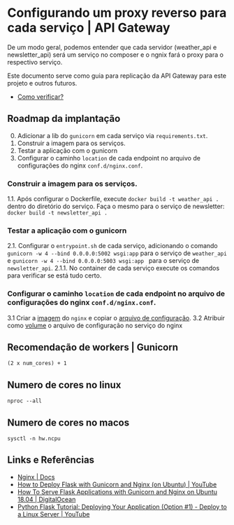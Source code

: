 # Configurando um proxy reverso para cada serviço | API Gateway

De um modo geral, podemos entender que cada servidor (weather_api e newsletter_api) será um serviço no composer e o ngnix fará o proxy para o respectivo serviço. 

Este documento serve como guia para replicação da API Gateway para este projeto e outros futuros.

- [Como verificar?](implementacao.md)

## Roadmap da implantação

0. Adicionar a lib do `gunicorn` em cada serviço via `requirements.txt`.
1. Construir a imagem para os serviços.
2. Testar a aplicação com o gunicorn
3. Configurar o caminho `location` de cada endpoint no arquivo de configurações do nginx `conf.d/nginx.conf`.

### Construir a imagem para os serviços.

1.1. Após configurar o Dockerfile, execute `docker build -t weather_api .` dentro do diretório do serviço. Faça o mesmo para o serviço de newsletter: `docker build -t newsletter_api .`
<!-- 1.2. TODO: Subir para o docker hub. -->

### Testar a aplicação com o gunicorn

2.1. Configurar o `entrypoint.sh` de cada serviço, adicionando o comando `gunicorn -w 4 --bind 0.0.0.0:5002 wsgi:app` para o serviço de `weather_api` e `gunicorn -w 4 --bind 0.0.0.0:5003 wsgi:app ` para o serviço de `newsletter_api`. 
2.1.1. No container de cada serviço execute os comandos para verificar se está tudo certo.

### Configurar o caminho `location` de cada endpoint no arquivo de configurações do nginx `conf.d/nginx.conf`.

3.1 Criar a [imagem](../nginx/Dockerfile) do `nginx` e copiar o [arquivo de configuração](../nginx/conf.d/nginx.conf).
3.2 Atribuir como [volume](../api_flask_compose.yml) o arquivo de configuração no serviço do nginx


## Recomendação de workers | Gunicorn
    
    (2 x num_cores) + 1

## Numero de cores no linux
    
    nproc --all

## Numero de cores no macos
    
    sysctl -n hw.ncpu 


## Links e Referências

- [Nginx | Docs](https://docs.nginx.com/nginx/admin-guide/web-server/reverse-proxy/)
- [How to Deploy Flask with Gunicorn and Nginx (on Ubuntu) | YouTube](https://youtu.be/KWIIPKbdxD0?si=-THoIOeXyXJV48YY)
- [How To Serve Flask Applications with Gunicorn and Nginx on Ubuntu 18.04 | DigitalOcean](https://www.digitalocean.com/community/tutorials/how-to-serve-flask-applications-with-gunicorn-and-nginx-on-ubuntu-18-04)
- [Python Flask Tutorial: Deploying Your Application (Option #1) - Deploy to a Linux Server | YouTube](https://youtu.be/goToXTC96Co?si=Mcpd9jlBXp7scZ_S)

